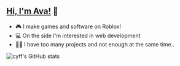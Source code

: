 ## [Hi, I'm Ava!](https://avafe.me) 🤗

- 🎮 I make games and software on Roblox!
- 💻 On the side I'm interested in web development
- 😮‍💨 I have too many projects and not enough at the same time..

![cyff's GitHub stats](https://github-readme-stats.vercel.app/api?username=imavafe&count_private=true&show_icons=true&theme=jolly)
